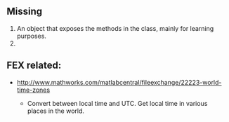 
## Missing ##
1. An object that exposes the methods in the class, mainly for learning purposes.
2. 

## FEX related: ##

- http://www.mathworks.com/matlabcentral/fileexchange/22223-world-time-zones

    - Convert between local time and UTC. Get local time in various places in the world.
